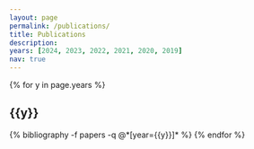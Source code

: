 ```yaml
---
layout: page
permalink: /publications/
title: Publications
description: 
years: [2024, 2023, 2022, 2021, 2020, 2019]
nav: true
---
```


<div class="publications">

{% for y in page.years %}
  <h2 class="year">{{y}}</h2>
  {% bibliography -f papers -q @*[year={{y}}]* %}
{% endfor %}

</div>
